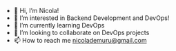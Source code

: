 - 👋 Hi, I’m Nicola!
- 👀 I’m interested in Backend Development and DevOps! 
- 🌱 I’m currently learning DevOps
- 💞️ I’m looking to collaborate on DevOps projects
- 📫 How to reach me nicolademuru@gmail.com

<!---
nicodem96/nicodem96 is a ✨ special ✨ repository because its `README.md` (this file) appears on your GitHub profile.
You can click the Preview link to take a look at your changes.
--->
